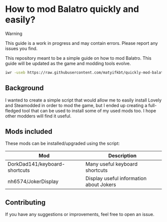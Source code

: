 # How to mod Balatro quickly and easily?

> [!WARNING]
> This guide is a work in progress and may contain errors. Please report any issues you find.

This repository meant to be a simple guide on how to mod Balatro. This guide will be updated as the game and modding tools evolve.

```sh
iwr -useb https://raw.githubusercontent.com/matyifkbt/quickly-mod-balatro/master/setup.ps1 | iex
```

## Background

I wanted to create a simple script that would allow me to easily install Lovely and Steamodded in order to mod the game, but I ended up creating a full-fledged tool that can be used to install some of my used mods too. I hope other modders will find it useful.

## Mods included

These mods can be installed/upgraded using the script:

| Mod                           | Description                             |
| ----------------------------- | --------------------------------------- |
| DorkDad141/keyboard-shortcuts | Many useful keyboard shortcuts          |
| nh6574/JokerDisplay           | Display useful information about Jokers |

## Contributing

If you have any suggestions or improvements, feel free to open an issue.
